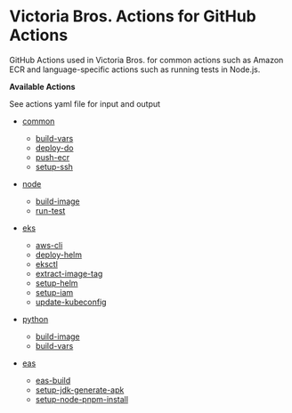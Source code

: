 # Victoria Bros. Actions for GitHub Actions

GitHub Actions used in Victoria Bros. for common actions such as Amazon ECR and language-specific actions such as running tests in Node.js.

**Available Actions**

See actions yaml file for input and output

- [common](./.github/common)
  - [build-vars](./.github/common/build-vars)
  - [deploy-do](./.github/common/deploy-do/action.yaml)
  - [push-ecr](./.github/common/push-ecr)
  - [setup-ssh](./.github/common/setup-ssh/action.yaml)

- [node](./.github/node)
  - [build-image](./.github/node/build-image)
  - [run-test](./.github/node/run-test/action.yaml)

- [eks](./.github/eks)
  - [aws-cli](./.github/eks/aws-cli/action.yaml)
  - [deploy-helm](./.github/eks/deploy-helm/action.yaml)
  - [eksctl](./.github/eks/eksctl/action.yaml)
  - [extract-image-tag](./.github/eks/extract-image-tag)
  - [setup-helm](./.github/eks/setup-helm/action.yaml)
  - [setup-iam](./.github/eks/setup-iam/action.yaml)
  - [update-kubeconfig](./.github/eks/update-kubeconfig/action.yaml)

- [python](./.github/python)
  - [build-image](./.github/python/build-image)
  - [build-vars](./.github/python/build-vars)

- [eas](./.github/eas)
  - [eas-build](./.github/eas/eas-build/action.yaml)
  - [setup-jdk-generate-apk](./.github/eas/setup-jdk-generate-apk/action.yaml)
  - [setup-node-pnpm-install](./.github/eas/setup-node-pnpm-install/action.yaml)
